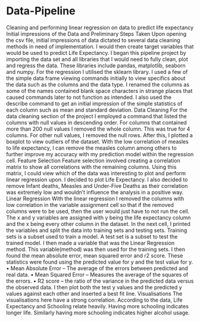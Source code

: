 # Data-Pipeline
Cleaning and performing linear regression on data to predict life expectancy
Initial impressions of the Data and Preliminary Steps Taken
Upon opening the csv file, initial impressions of data dictated to several data cleaning methods in need of implementation. I would then create target variables that would be used to predict Life Expectancy. 
I began this pipeline project by importing the data set and all libraries that I would need to fully clean, plot and regress the data. These libraries include pandas, matplotlib, seaborn and numpy. For the regression I utilised the sklearn library. I used a few of the simple data frame viewing commands initially to view specifics about the data such as the columns and the data type. I renamed the columns as some of the names contained blank space characters in strange places that caused commands later to not function as intended. I also used the describe command to get an initial impression of the simple statistics of each column such as mean and standard deviation.
Data Cleaning
For the data cleaning section of the project I employed a command that listed the columns with null values in descending order. For columns that contained more than 200 null values I removed the whole column. This was true for 4 columns. For other null values, I removed the null rows. 
After this, I plotted a boxplot to view outliers of the dataset. With the low correlation of measles to life expectancy, I can remove the measles column among others to further improve my accuracy with my prediction model within the regression cell.
Feature Selection
Feature selection involved creating a correlation matrix to show all correlations with the remaining columns. Using this matrix, I could view which of the data was interesting to plot and perform linear regression upon. I decided to plot Life Expectancy. I also decided to remove Infant deaths, Measles and Under-Five Deaths as their correlation was extremely low and wouldn’t influence the analysis in a positive way.
 
Linear Regression
With the linear regression I removed the columns with low correlation in the variable assignment cell so that if the removed columns were to be used, then the user would just have to not run the cell. The x and y variables are assigned with y being the life expectancy column and the x being every other column in the dataset. 
In the next cell, I printed the variables and split the data into training sets and testing sets. Training sets is a subset used to train a model. A test set is a subset to test the trained model. I then made a variable that was the Linear Regression method. This variable(method) was then used for the training sets.
I then found the mean absolute error, mean squared error and r2 score. These statistics were found using the predicted value for y and the test value for y. 
•	Mean Absolute Error – The average of the errors between predicted and real data.
•	Mean Squared Error – Measures the average of the squares of the errors.
•	R2 score – the ratio of the variance in the predicted data versus the observed data.
I then plot both the test y values and the predicted y values against each other and inserted a best fit line.
Visualisations
The visualisations here have a strong correlation. According to the data, Life Expectancy and Schooling relate heavily. Having more schooling indicates longer life. Similarly having more schooling indicates higher alcohol usage.
